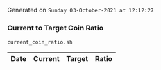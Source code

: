 Generated on `Sunday 03-October-2021 at 12:12:27`

### Current to Target Coin Ratio
`current_coin_ratio.sh`

Date|Current|Target|Ratio
---|---|---|---
